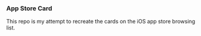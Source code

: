 ### App Store Card

This repo is my attempt to recreate the cards on the iOS app store browsing list.